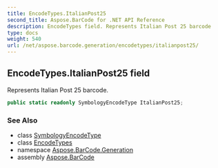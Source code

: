 ```yaml
---
title: EncodeTypes.ItalianPost25
second_title: Aspose.BarCode for .NET API Reference
description: EncodeTypes field. Represents Italian Post 25 barcode
type: docs
weight: 540
url: /net/aspose.barcode.generation/encodetypes/italianpost25/
---
```

## EncodeTypes.ItalianPost25 field

Represents Italian Post 25 barcode.

```csharp
public static readonly SymbologyEncodeType ItalianPost25;
```

### See Also

* class [SymbologyEncodeType](../../symbologyencodetype/)
* class [EncodeTypes](../)
* namespace [Aspose.BarCode.Generation](../../encodetypes/)
* assembly [Aspose.BarCode](../../../)


